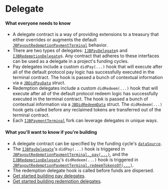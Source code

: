 # Delegate

#### What everyone needs to know

* A delegate contract is a way of providing extensions to a treasury that either overrides or augments the default [`JBPayoutRedemptionPaymentTerminal`](../../api/contracts/or-abstract/jbpayoutredemptionpaymentterminal/) behavior.
* There are two types of delegates: [`IJBPayDelegate`](../../api/interfaces/ijbpaydelegate.md)s and [`IJBRedemptionDelegate`](../../api/interfaces/ijbredemptiondelegate.md)s. Any contract that adheres to these interfaces can be used as a delegate in a project's funding cycles.
* Pay delegates include a custom `didPay(...)` hook that will execute after all of the default protocol pay logic has successfully executed in the terminal contract. The hook is passed a bunch of contextual information via a [`JBDidPayData`](../../api/data-structures/jbdidpaydata.md) struct.
* Redemption delegates include a custom `didRedeem(...)` hook that will execute after all of the default protocol redeem logic has successfully executed in the terminal contract. The hook is passed a bunch of contextual information via a [`JBDidRedeemData`](../../api/data-structures/jbdidredeemdata.md) struct. The `didRedeem(...)` hook gets called before any reclaimed tokens are transferred out of the terminal contract.
* Each [`IJBPaymentTerminal`](../../api/interfaces/ijbpaymentterminal.md) fork can leverage delegates in unique ways.

#### What you'll want to know if you're building

* A delegate contract can be specified by the funding cycle's [`dataSource`](data-source.md).
* The [`IJBPayDelegate`](../../api/interfaces/ijbpaydelegate.md)'s `didPay(...)` hook is triggered in [`JBPayoutRedemptionPaymentTerminal._pay(...)`](../../api/contracts/or-abstract/jbpayoutredemptionpaymentterminal/write/_pay.md), and the [`IJBRedemptionDelegate`](../../api/interfaces/ijbredemptiondelegate.md)'s `didRedeem(...)` hook is triggered in [`JBPayoutRedemptionPaymentTerminal.redeemTokensOf(...)`](../../api/contracts/or-abstract/jbpayoutredemptionpaymentterminal/write/redeemtokensof.md).
* The redemption delegate hook is called before funds are dispersed.
* [Get started building pay delegates](../../build/treasury-extensions/pay-delegate.md).
* [Get started building redemption delegates](../../build/treasury-extensions/redemption-delegate.md).
